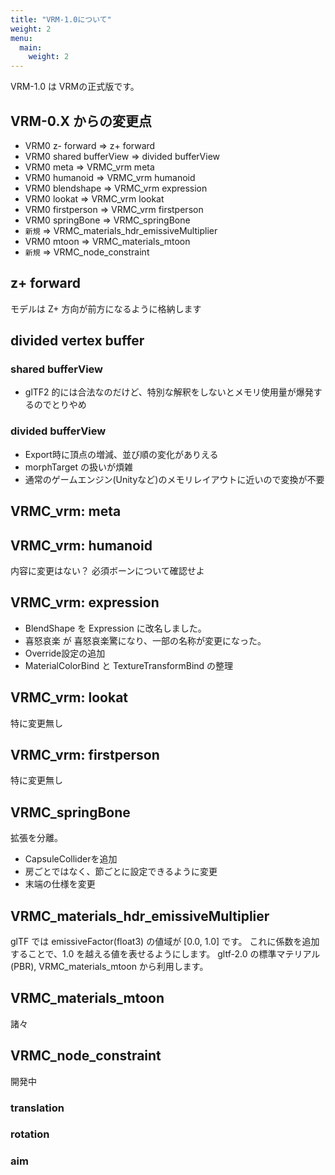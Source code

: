 ```yaml
---
title: "VRM-1.0について"
weight: 2
menu:
  main:
    weight: 2
---
```


VRM-1.0 は VRMの正式版です。

## VRM-0.X からの変更点

* VRM0 z- forward => z+ forward
* VRM0 shared bufferView => divided bufferView
* VRM0 meta => VRMC_vrm meta
* VRM0 humanoid => VRMC_vrm humanoid
* VRM0 blendshape => VRMC_vrm expression
* VRM0 lookat => VRMC_vrm lookat
* VRM0 firstperson => VRMC_vrm firstperson
* VRM0 springBone => VRMC_springBone
* `新規` => VRMC_materials_hdr_emissiveMultiplier
* VRM0 mtoon => VRMC_materials_mtoon
* `新規` => VRMC_node_constraint

## z+ forward

モデルは Z+ 方向が前方になるように格納します

## divided vertex buffer

### shared bufferView

* glTF2 的には合法なのだけど、特別な解釈をしないとメモリ使用量が爆発するのでとりやめ

### divided bufferView

* Export時に頂点の増減、並び順の変化がありえる
* morphTarget の扱いが煩雑
* 通常のゲームエンジン(Unityなど)のメモリレイアウトに近いので変換が不要

## VRMC_vrm: meta

## VRMC_vrm: humanoid

内容に変更はない？
必須ボーンについて確認せよ

## VRMC_vrm: expression

* BlendShape を Expression に改名しました。
* 喜怒哀楽 が 喜怒哀楽驚になり、一部の名称が変更になった。
* Override設定の追加
* MaterialColorBind と TextureTransformBind の整理

## VRMC_vrm: lookat

特に変更無し

## VRMC_vrm: firstperson

特に変更無し

## VRMC_springBone

拡張を分離。

* CapsuleColliderを追加
* 房ごとではなく、節ごとに設定できるように変更
* 末端の仕様を変更

## VRMC_materials_hdr_emissiveMultiplier

glTF では emissiveFactor(float3) の値域が [0.0, 1.0] です。
これに係数を追加することで、1.0 を越える値を表せるようにします。
gltf-2.0 の標準マテリアル(PBR), VRMC_materials_mtoon から利用します。

## VRMC_materials_mtoon

諸々

## VRMC_node_constraint

開発中

### translation
### rotation
### aim

